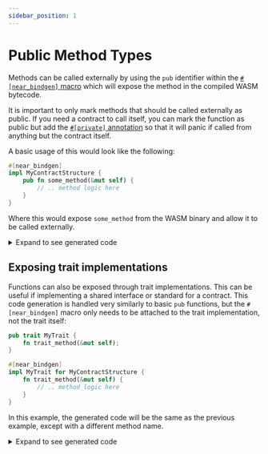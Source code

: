 ```yaml
---
sidebar_position: 1
---
```


# Public Method Types

Methods can be called externally by using the `pub` identifier within the [`#[near_bindgen]` macro](../contract-structure/near-bindgen.md) which will expose the method in the compiled WASM bytecode.

It is important to only mark methods that should be called externally as public. If you need a contract to call itself, you can mark the function as public but add the [`#[private]` annotation](private-methods.md) so that it will panic if called from anything but the contract itself.

A basic usage of this would look like the following:


```rust
#[near_bindgen]
impl MyContractStructure {
    pub fn some_method(&mut self) {
        // .. method logic here
    }
}
```

Where this would expose `some_method` from the WASM binary and allow it to be called externally.

<details>
  <summary>Expand to see generated code</summary>

```rust
#[cfg(target_arch = "wasm32")]
#[no_mangle]
pub extern "C" fn some_method() {
    near_sdk::env::setup_panic_hook();
    if near_sdk::env::attached_deposit() != 0 {
        near_sdk::env::panic("Method some_method doesn\'t accept deposit".as_bytes());
    }
    let mut contract: MyContractStructure = near_sdk::env::state_read().unwrap_or_default();
    contract.some_method();
    near_sdk::env::state_write(&contract);
}
```
</details>

## Exposing trait implementations

Functions can also be exposed through trait implementations. This can be useful if implementing a shared interface or standard for a contract. This code generation is handled very similarly to basic `pub` functions, but the `#[near_bindgen]` macro only needs to be attached to the trait implementation, not the trait itself:

```rust
pub trait MyTrait {
    fn trait_method(&mut self);
}

#[near_bindgen]
impl MyTrait for MyContractStructure {
    fn trait_method(&mut self) {
        // .. method logic here
    }
}
```

In this example, the generated code will be the same as the previous example, except with a different method name.

<details>
  <summary>Expand to see generated code</summary>

```rust
#[cfg(target_arch = "wasm32")]
#[no_mangle]
pub extern "C" fn trait_method() {
    near_sdk::env::setup_panic_hook();
    if near_sdk::env::attached_deposit() != 0 {
        near_sdk::env::panic("Method trait_method doesn\'t accept deposit".as_bytes());
    }
    let mut contract: MyContractStructure = near_sdk::env::state_read().unwrap_or_default();
    contract.trait_method();
    near_sdk::env::state_write(&contract);
}
```
</details>
